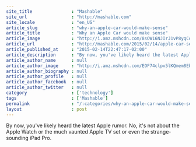 ```yaml
---
site_title               : "Mashable"
site_url                 : "http://mashable.com"
site_locale              : "en_US"
article_slug             : "why-an-apple-car-would-make-sense"
article_title            : "Why an Apple Car would make sense"
article_image            : "http://i.amz.mshcdn.com/8sOW16NJIrJ1vP8yqCqpnpFwfaQ=/1200x627/2015%2F02%2F20%2F65%2Fcarplayap.edc71.jpg"
article_url              : "http://mashable.com/2015/02/14/apple-car-sense/"
article_published_at     : "2015-02-14T22:47:17-02:00"
article_description      : "By now, you've likely heard the latest Apple rumor. No, it's not about the Apple Watch or the much vaunted Apple TV set or even the strange-sounding iPad Pro."
article_author_name      : null
article_author_image     : "http://i.amz.mshcdn.com/EOF74clpv5lKQmem8EbdqygnSIA=/90x90/2016%2F06%2F28%2Fa2%2Fhttpsd2mhye01h4nj2n.cloudfront.netmediaZgkyMDE1LzA0.6e864.jpg"
article_author_biography : null
article_author_profile   : null
article_author_facebook  : null
article_author_twitter   : null
category                 : ['technology']
tags                     : ['Mashable']
permalink                : "/:categories/why-an-apple-car-would-make-sense/"
layout                   : post
---
```


By now, you've likely heard the latest Apple rumor. No, it's not about the Apple Watch or the much vaunted Apple TV set or even the strange-sounding iPad Pro.
